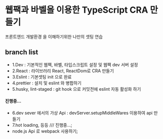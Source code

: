 # 웹팩과 바벨을 이용한 TypeScript CRA 만들기

프론트엔드 개발환경 을 이해하기위한 나만의 셋팅 연습

## branch list

- 1.Dev : 기본적인 웹팩, 바벨, 타입스크립트 설정 및 웹팩 dev 서버 설정
- 2.React : 라이브러리 React, ReactDom로 CRA 만들기
- 3.Eslint : 기본셋팅 init 으로 완료
- 4.prettier : 설치 및 eslint 와 병합하기
- 5.husky, lint-staged : git hook 으로 커밋전에 eslint 자동 활성화 하기

#### 진행중...
- 6.dev sever 에서의 가상 Api : devServer.setupMiddleWares 이용하여 api 만들기
- 7.hot loading, 등등 /// 진행중...;
- node.js Api 로 webpack 사용하기;

